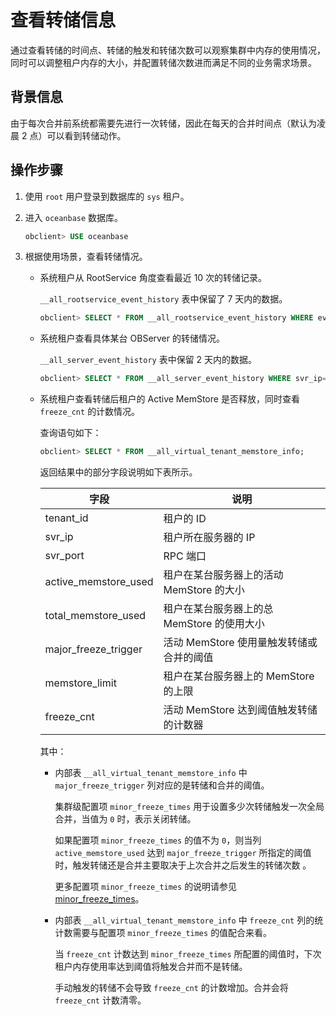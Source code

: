 查看转储信息 
===========================

通过查看转储的时间点、转储的触发和转储次数可以观察集群中内存的使用情况，同时可以调整租户内存的大小，并配置转储次数进而满足不同的业务需求场景。

背景信息 
-------------------------

由于每次合并前系统都需要先进行一次转储，因此在每天的合并时间点（默认为凌晨 2 点）可以看到转储动作。

操作步骤 
-------------------------

1. 使用 `root` 用户登录到数据库的 `sys` 租户。

   

2. 进入 `oceanbase` 数据库。

   ```sql
   obclient> USE oceanbase
   ```

   

3. 根据使用场景，查看转储情况。

   * 系统租户从 RootService 角度查看最近 10 次的转储记录。

     `__all_rootservice_event_history` 表中保留了 7 天内的数据。

     ```sql
     obclient> SELECT * FROM __all_rootservice_event_history WHERE event LIKE '%minor%' ORDER BY gmt_create DESC LIMIT 10;
     ```

     
   
   * 系统租户查看具体某台 OBServer 的转储情况。

     `__all_server_event_history` 表中保留 2 天内的数据。

     ```sql
     obclient> SELECT * FROM __all_server_event_history WHERE svr_ip='10.10.10.1' AND module IN ('freeze', 'minor_merge') ORDER BY gmt_create  DESC LIMIT 10;
     ```

     
   
   * 系统租户查看转储后租户的 Active MemStore 是否释放，同时查看 `freeze_cnt` 的计数情况。

     查询语句如下：

     ```sql
     obclient> SELECT * FROM __all_virtual_tenant_memstore_info;
     ```

     

     返回结果中的部分字段说明如下表所示。
     

     |          字段          |             说明             |
     |----------------------|----------------------------|
     | tenant_id            | 租户的 ID                     |
     | svr_ip               | 租户所在服务器的 IP                |
     | svr_port             | RPC 端口                     |
     | active_memstore_used | 租户在某台服务器上的活动 MemStore 的大小  |
     | total_memstore_used  | 租户在某台服务器上的总 MemStore 的使用大小 |
     | major_freeze_trigger | 活动 MemStore 使用量触发转储或合并的阈值  |
     | memstore_limit       | 租户在某台服务器上的 MemStore 的上限    |
     | freeze_cnt           | 活动 MemStore 达到阈值触发转储的计数器   |

     

     其中：
     * 内部表 `__all_virtual_tenant_memstore_info` 中 `major_freeze_trigger` 列对应的是转储和合并的阈值。

       集群级配置项 `minor_freeze_times` 用于设置多少次转储触发一次全局合并，当值为 `0` 时，表示关闭转储。

       如果配置项 `minor_freeze_times` 的值不为 `0`，则当列 `active_memstore_used` 达到 `major_freeze_trigger` 所指定的阈值时，触发转储还是合并主要取决于上次合并之后发生的转储次数 。

       更多配置项 `minor_freeze_times` 的说明请参见 [minor_freeze_times](../../../../134.minor_freeze_times.md)。
       
     
     * 内部表 `__all_virtual_tenant_memstore_info` 中 `freeze_cnt` 列的统计数需要与配置项 `minor_freeze_times` 的值配合来看。

       当 `freeze_cnt` 计数达到 `minor_freeze_times` 所配置的阈值时，下次租户内存使用率达到阈值将触发合并而不是转储。

       手动触发的转储不会导致 `freeze_cnt` 的计数增加。合并会将 `freeze_cnt` 计数清零。
       
     

     
   

   




